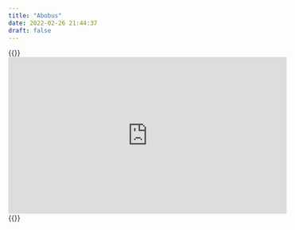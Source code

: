 ```yaml
---
title: "Abobus"
date: 2022-02-26 21:44:37
draft: false
---
```


{{<rawhtml>}}<iframe width="560" height="315" src="https://www.youtube.com/embed/w0DCgbBKdAw" title="YouTube video player" frameborder="0" allow="accelerometer; autoplay; clipboard-write; encrypted-media; gyroscope; picture-in-picture" allowfullscreen></iframe>{{</rawhtml>}}
